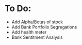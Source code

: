 # To Do:

* Add Alpha/Betas of stock
* Add Bank Portfolio Segregations 
* Add health meter
* Bank Sentitment Analysis
